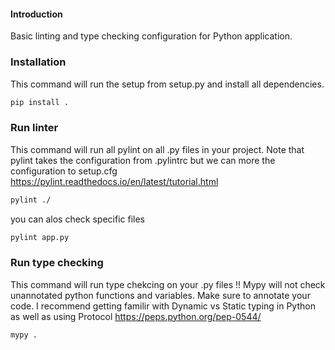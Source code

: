 #### Introduction 

Basic linting and type checking configuration for Python application.


### Installation

This command will run the setup from setup.py and install all dependencies.

```sh
pip install .
```

### Run linter

This command will run all pylint on all .py files in your project. 
Note that pylint takes the configuration from .pylintrc but we can more the configuration to setup.cfg
https://pylint.readthedocs.io/en/latest/tutorial.html

```sh
pylint ./
```

you can alos check specific files
```sh
pylint app.py
```

### Run type checking

This command will run type chekcing on your .py files
!! Mypy will not check unannotated python functions and variables. Make sure to annotate your code.
I recommend getting familir with Dynamic vs Static typing in Python as well as using Protocol
https://peps.python.org/pep-0544/

```sh
mypy .
```